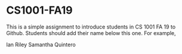 # CS1001-FA19
This is a simple assignment to introduce students in CS 1001 FA 19 to Github.
Students should add their name below this one. For example,

Ian Riley
Samantha Quintero
